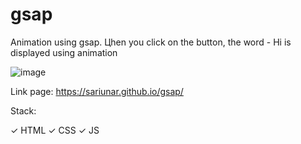 # gsap
Animation using gsap. Цhen you click on the button, the word - Hi is displayed using animation

![image](https://user-images.githubusercontent.com/90380387/235353934-2877eadb-ca97-4821-9a84-da949431c5fb.png)

Link page: https://sariunar.github.io/gsap/

Stack:

✓ HTML ✓ CSS ✓ JS
